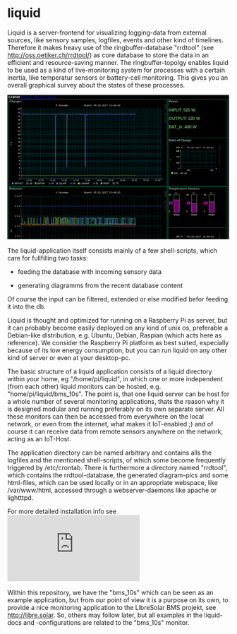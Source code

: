 # liquid




Liquid is a server-frontend for visualizing logging-data from external sources, like sensory samples, logfiles, events and other kind of timelines.  Therefore it makes heavy use of the ringbuffer-database "rrdtool" (see http://oss.oetiker.ch/rrdtool/) as core database to store the data in an efficient and resource-saving manner. The ringbuffer-topolgy enables liquid to be used as a kind of live-monitoring system for processes with a certain inertia, like temperatur sensors or battery-cell monitoring. This gives you an overall graphical survey about the states of these processes.


![Titlescreen](https://raw.githubusercontent.com/case06/liquid/master/screenshots/bms_10s_main.png)


The liquid-application itself consists mainly of a few shell-scripts, which care for fullfilling two tasks:

- feeding the database with incoming sensory data

- generating diagramms from the recent database content

Of course the input can be filtered, extended or else modified befor feeding it into the db.


Liquid is thought and optimized for running on a Raspberry Pi as server, but it can probably become easily deployed on any kind of unix os, preferable a Debian-like distribution, e.g.  Ubuntu, Debian, Raspian (which acts here as reference). We consider the Raspberry Pi platform as best suited, especially because of its low energy consumption, but you can run liquid on any other kind of server or even at your desktop-pc.


The basic structure of a liquid application consists of a liquid directory within your home, eg "/home/pi/liquid", in which one or more independent (from each other) liquid monitors can be hosted, e.g. "home/pi/liquid/bms_10s".  The point is, that one liquid server can be host for a whole number of several monitoring applications, thats the reason why it is designed modular and running preferably on its own separate server. All these monitors can then be accessed from everywhere on the local network, or even from the internet, what makes it IoT-enabled ;) and of course it can receive data from remote sensors anywhere on the network, acting as an IoT-Host.

The application directory can be named arbitrary and contains alls the logfiles and the mentioned shell-scripts, of which some become frequently triggered by /etc/crontab. There is furthermore a directory named "rrdtool", which contains the rrdtool-database, the generated diagram-pics and some html-files, which can be used locally or in an appropriate webspace, like /var/www/html, accessed through a webserver-daemons like apache or lightttpd.


For more detailed installation info see ![doc/install.txt](https://github.com/case06/liquid/blob/master/doc/install.txt)


Within this repository, we have the "bms_10s" which can be seen as an example application, but from our point of view it is a purpose on its own, to provide a nice monitoring application to the LibreSolar BMS projekt, see http://libre.solar.  So, others may follow later, but all examples in the liquid-docs and -configurations are related to the "bms_10s" monitor.


